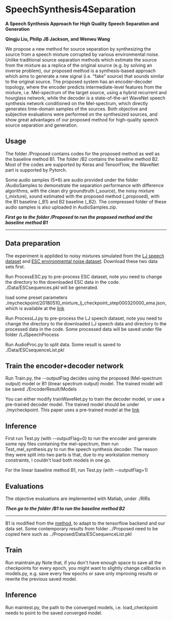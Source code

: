 # SpeechSynthesis4Separation

__A Speech Synthesis Approach for High Quality Speech Separation and Generation__

__Qingju Liu, Philip JB Jackson, and Wenwu Wang__

We propose a new method for source separation by synthesizing the source from a speech mixture corrupted by various environmental noise. Unlike traditional source separation methods which estimate the source from the mixture as a replica of the original source (e.g. by solving an inverse problem), our proposed method is a synthesis-based approach which aims to generate a new signal (i.e. "fake" source) that sounds similar to the original source. The proposed system has an encoder-decoder topology, where the encoder predicts intermediate-level features from the mixture, i.e. Mel-spectrum of the target source, using a hybrid recurrent and hourglass network, while the decoder is a state-of-the-art WaveNet speech synthesis network conditioned on the Mel-spectrum, which directly generates time-domain samples of the sources. Both objective and subjective evaluations were performed on the synthesized sources, and show great advantages of our proposed method for high-quality speech source separation and generation.


Usage
-----
The folder /Proposed contains codes for the proposed method as well as the baseline method B1. The folder /B2 contains the baseline method B2. Most of the codes are supported by Keras and TensorFlow, the WaveNet part is supported by Pytorch.

Some audio samples (5*6) are audio provided under the folder /AudioSamples to demonstrate the separation performance with difference algorithms, with the clean dry groundtruth (_source), the noisy mixture (_mixture), sound estimated with the proposed method (_proposed), with the B1 baseline (_B1) and B2 baseline (_B2). The compressed folder of these audio samples is also uploaded in AudioSamples.zip.

**_First go to the folder /Proposed to run the proposed method and the baseline method B1_**
*****************************************************************************************

## Data preparation

The experiment is applided to noisy mixtures simulated from the [LJ speech dataset](https://keithito.com/LJ-Speech-Dataset/) and [ESC environmental noise dataset](https://github.com/karoldvl/ESC-50). Download these two data sets first.

Run ProcessESC.py to pre-process ESC dataset, note you need to change the directory to the downloaded ESC data in the code. 
./Data/ESCsequences.pkl will be generated.

load some preset parameters ./mycheckpoint/20180510_mixture_lj_checkpoint_step000320000_ema.json, which is available at the [link](https://github.com/r9y9/wavenet_vocoder)

Run ProcessLJ.py to pre-process the LJ speech dataset, note you need to change the directory to the downloaded LJ speech data and directory to the processed data in the code. 
Some processed data will be saved under file folder /LJSpeechProcess

Run AudioProc.py to split data. 
Some result is saved to ./Data/ESCsequenceList.pkl



## Train the encoder+decoder network

Run Train.py, the --outputFlag decides using the proposed (Mel-spectrum output) model or B1 (linear spectrum output) model.
The trained model will be saved ./EncoderResult/Models

You can either modify trainWaveNet.py to train the decoder model, or use a pre-trained decoder model. The trained model should be under ./mycheckpoint. This paper uses a pre-trained model at the [link](https://github.com/r9y9/wavenet_vocoder)


## Inference

First run Test.py (with --outputFlag=0) to run the encoder and generate some npy files containing the mel-spectrum, then run Test_mel_synthesis.py to run the speech synthesis decoder. The reason they were split into two parts is that, due to my workstation memory constraints, I couldn't load both models in one go.

For the linear baseline method B1, run Test.py (with --outputFlag=1)


## Evaluations

The objective evaluations are implemented with Matlab, under ./RIRs




**_Then go to the folder /B1 to run the baseline method B2_**
*****************************************************************************************

B1 is modified from the [method](https://github.com/drethage/speech-denoising-wavenet), to adapt to the tensorflow backend and our data set. Some contemporary results from folder ../Proposed need to be copied here such as ../Proposed/Data/ESCsequenceList.pkl

## Train

Run maintrain.py
Note that, if you don't have enough space to save all the checkpoints for every epoch, you might want to slightly change callbacks in models.py, e.g. save every few epochs or save only improving results or rewrite the previous saved model. 

## Inference
Run maintest.py, the path to the converged models, i.e. load_checkpoint needs to point to the saved converged model. 

